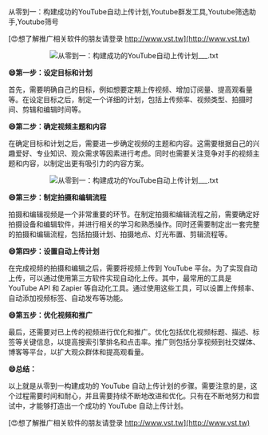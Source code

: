 从零到一：构建成功的YouTube自动上传计划,Youtube群发工具,Youtube筛选助手,Youtube筛号

[😍想了解推广相关软件的朋友请登录 http://www.vst.tw](http://www.vst.tw)

 <center><img src="https://vst.tw/MP4/tuiguang/png/6.png" alt="从零到一：构建成功的YouTube自动上传计划___.txt"></center>

**😄第一步：设定目标和计划**

首先，需要明确自己的目标，例如想要定期上传视频、增加订阅量、提高观看量等。在设定目标之后，制定一个详细的计划，包括上传频率、视频类型、拍摄时间、剪辑和编辑时间等。

**😄第二步：确定视频主题和内容**

在确定目标和计划之后，需要进一步确定视频的主题和内容。这需要根据自己的兴趣爱好、专业知识、观众需求等因素进行考虑。同时也需要关注竞争对手的视频主题和内容，以制定出更有吸引力的内容方案。

 <center><img src="https://vst.tw/MP4/tuiguang/png/4.png" alt="从零到一：构建成功的YouTube自动上传计划___.txt"></center>

**😄第三步：制定拍摄和编辑流程**

拍摄和编辑视频是一个非常重要的环节。在制定拍摄和编辑流程之前，需要确定好拍摄设备和编辑软件，并进行相关的学习和熟悉操作。同时还需要制定出一套完整的拍摄和编辑流程，包括拍摄计划、拍摄地点、灯光布置、剪辑流程等。

**😄第四步：设置自动上传计划**

在完成视频的拍摄和编辑之后，需要将视频上传到 YouTube 平台。为了实现自动上传，可以通过使用第三方软件实现自动化上传。其中，最常用的工具是 YouTube API 和 Zapier 等自动化工具。通过使用这些工具，可以设置上传频率、自动添加视频标签、自动发布等功能。

**😄第五步：优化视频和推广**

最后，还需要对已上传的视频进行优化和推广。优化包括优化视频标题、描述、标签等关键信息，以提高搜索引擎排名和点击率。推广则包括分享视频到社交媒体、博客等平台，以扩大观众群体和提高观看量。

**😄总结：**

以上就是从零到一构建成功的 YouTube 自动上传计划的步骤。需要注意的是，这个过程需要时间和耐心，并且需要持续不断地改进和优化。只有在不断地努力和尝试中，才能够打造出一个成功的 YouTube 自动上传计划。

[😍想了解推广相关软件的朋友请登录 http://www.vst.tw](http://www.vst.tw)



